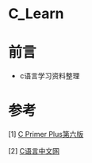 # C_Learn

# 前言
* c语言学习资料整理

# 参考
[1] [C Primer Plus第六版](https://max.book118.com/html/2019/0417/8064115055002017.shtm)

[2] [C语言中文网](http://c.biancheng.net/c/110/)
